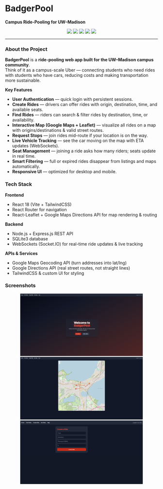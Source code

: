 # BadgerPool  
**Campus Ride-Pooling for UW–Madison**

<p align="center">
  <img src="https://img.shields.io/badge/React-18.0-61dafb?style=for-the-badge&logo=react" />
  <img src="https://img.shields.io/badge/Node.js-18-green?style=for-the-badge&logo=node.js" />
  <img src="https://img.shields.io/badge/SQLite-3-blue?style=for-the-badge&logo=sqlite" />
  <img src="https://img.shields.io/badge/Google_Maps_API-Live_Routes-red?style=for-the-badge&logo=googlemaps" />
  <img src="https://img.shields.io/badge/WebSockets-Real_Time-blueviolet?style=for-the-badge&logo=websocket" />
</p>

---

### About the Project
**BadgerPool** is a **ride-pooling web app built for the UW–Madison campus community**.  
Think of it as a campus-scale Uber — connecting students who need rides with students who have cars, reducing costs and making transportation more sustainable.  

 **Key Features**
-  **User Authentication** — quick login with persistent sessions.  
-  **Create Rides** — drivers can offer rides with origin, destination, time, and available seats.  
-  **Find Rides** — riders can search & filter rides by destination, time, or availability.  
-  **Interactive Map (Google Maps + Leaflet)** — visualize all rides on a map with origins/destinations & valid street routes.  
-  **Request Stops** — join rides mid-route if your location is on the way.  
-  **Live Vehicle Tracking** — see the car moving on the map with ETA updates (WebSockets).  
-  **Seat Management** — joining a ride asks how many riders; seats update in real time.  
-  **Smart Filtering** — full or expired rides disappear from listings and maps automatically.  
-   **Responsive UI** — optimized for desktop and mobile.

### Tech Stack

**Frontend**  
-  React 18 (Vite + TailwindCSS)  
-  React Router for navigation  
-  React-Leaflet + Google Maps Directions API for map rendering & routing  

**Backend**  
-  Node.js + Express.js REST API  
-  SQLite3 database  
-  WebSockets (Socket.IO) for real-time ride updates & live tracking  

**APIs & Services**  
-  Google Maps Geocoding API (turn addresses into lat/lng)  
-  Google Directions API (real street routes, not straight lines)  
-  TailwindCSS & custom UI for styling  

### Screenshots  

<p align="center">
  <img src="docs/landing.png" width="80%" />
  <img src="docs/map.png" width="80%" />
  <img src="docs/create.png" width="80%" />
</p>






